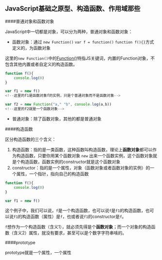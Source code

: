 ## JavaScript基础之原型、构造函数、作用域那些

####普通对象和函数对象

JavaScript中一切都是对象，可以分为两种，普通对象和函数对象：

* 函数对象：通过 `new Function()` `var f = function()` `function f(){}`方式定义的，为函数对象

这里的`new Function()`中的[Function()](https://developer.mozilla.org/zh-CN/docs/Web/JavaScript/Reference/Global_Objects/Function)特指JS关键词，内置的Function对象，不包含其他内置或者自定义的构造函数。

```javascript
function f(){
	console.log(0)
}

var f1 = new f()
<!--这里的f1是函数对象f的实例，只是个普通对象而不是函数对象-->

var f2 = new Function("a," "b", console.log(a,b))
<!--这里的f2就是一个函数对象-->
```

* 普通对象：除了函数对象，其他的都是普通对象


####构造函数

区分构造函数的三个含义：

1. 构造函数：指的是一类函数，这种函数叫构造函数，理论上**函数对象**都可以作为构造函数，只要你用某个函数对象 `new` 出来一个函数实例，这个函数对象就是个构造函数，函数实例的constructor就是这个函数对象
2. constructor：指的是一个属性，对象（函数对象或者函数对象的实例）的一个属性，一个指针，指向自己的构造函数

```javascript
function f(){
	console.log(0)
}

var f1 = new f()
```
这个例子中，我们可以说，`f`是一个构造函数，也可以说`f`是`f1`的构造函数，也可以说`f1`的构造函数（属性）是`f`，也或者说`f1`的constructor是`f`。

`f`想作为一个构造函数（含义1），就必须先得是个**函数对象**；而一个对象的构造函数（含义2）属性，就没有要求，甚至可以是个数字字符串啥的。

####prototype

prototype就是一个属性，一个属性